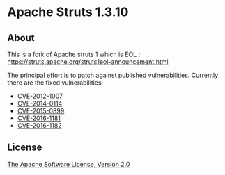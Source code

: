 # Apache Struts 1.3.10 

## About

This is a fork of Apache struts 1 which is EOL : https://struts.apache.org/struts1eol-announcement.html

The principal effort is to patch against published vulnerabilities.
Currently there are the fixed vulnerabilities:
 * [CVE-2012-1007](https://nvd.nist.gov/vuln/detail/CVE-2012-1007)
 * [CVE-2014-0114](https://nvd.nist.gov/vuln/detail/CVE-2014-0114)
 * [CVE-2015-0899](https://nvd.nist.gov/vuln/detail/CVE-2015-0899)
 * [CVE-2016-1181](https://nvd.nist.gov/vuln/detail/CVE-2016-1181)
 * [CVE-2016-1182](https://nvd.nist.gov/vuln/detail/CVE-2016-1182)

## License

[The Apache Software License, Version 2.0](https://www.apache.org/licenses/LICENSE-2.0.txt)
